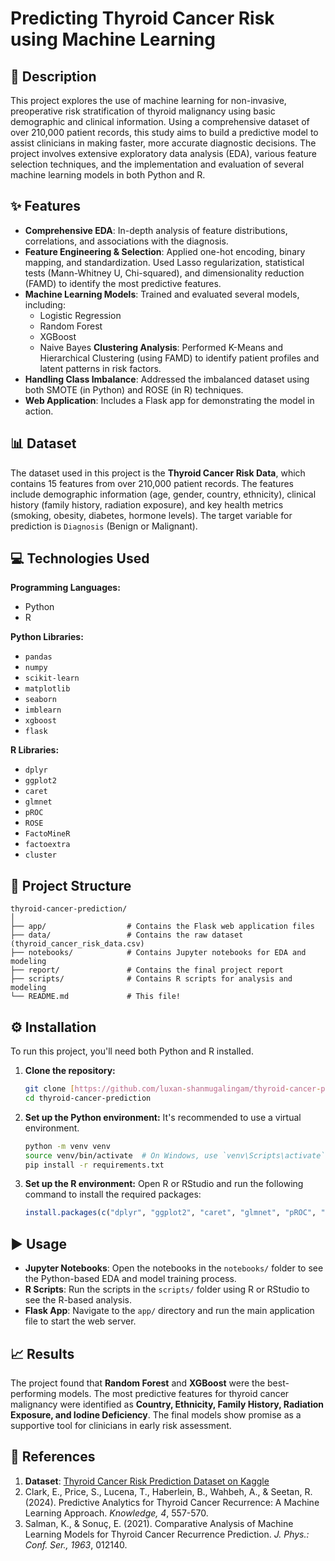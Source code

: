 # Predicting Thyroid Cancer Risk using Machine Learning

## 📖 Description

This project explores the use of machine learning for non-invasive, preoperative risk stratification of thyroid malignancy using basic demographic and clinical information. Using a comprehensive dataset of over 210,000 patient records, this study aims to build a predictive model to assist clinicians in making faster, more accurate diagnostic decisions. The project involves extensive exploratory data analysis (EDA), various feature selection techniques, and the implementation and evaluation of several machine learning models in both Python and R.

## ✨ Features

* **Comprehensive EDA**: In-depth analysis of feature distributions, correlations, and associations with the diagnosis.
* **Feature Engineering & Selection**: Applied one-hot encoding, binary mapping, and standardization. Used Lasso regularization, statistical tests (Mann-Whitney U, Chi-squared), and dimensionality reduction (FAMD) to identify the most predictive features.
* **Machine Learning Models**: Trained and evaluated several models, including:
    * Logistic Regression
    * Random Forest
    * XGBoost
    * Naive Bayes
**Clustering Analysis**: Performed K-Means and Hierarchical Clustering (using FAMD) to identify patient profiles and latent patterns in risk factors.
* **Handling Class Imbalance**: Addressed the imbalanced dataset using both SMOTE (in Python) and ROSE (in R) techniques.
* **Web Application**: Includes a Flask app for demonstrating the model in action.

## 📊 Dataset

The dataset used in this project is the **Thyroid Cancer Risk Data**, which contains 15 features from over 210,000 patient records. The features include demographic information (age, gender, country, ethnicity), clinical history (family history, radiation exposure), and key health metrics (smoking, obesity, diabetes, hormone levels). The target variable for prediction is `Diagnosis` (Benign or Malignant).

## 💻 Technologies Used

**Programming Languages:**
* Python
* R

**Python Libraries:**
* `pandas`
* `numpy`
* `scikit-learn`
* `matplotlib`
* `seaborn`
* `imblearn`
* `xgboost`
* `flask`

**R Libraries:**
* `dplyr`
* `ggplot2`
* `caret`
* `glmnet`
* `pROC`
* `ROSE`
* `FactoMineR`
* `factoextra`
* `cluster`

## 📂 Project Structure

```
thyroid-cancer-prediction/
│
├── app/                  # Contains the Flask web application files
├── data/                 # Contains the raw dataset (thyroid_cancer_risk_data.csv)
├── notebooks/            # Contains Jupyter notebooks for EDA and modeling
├── report/               # Contains the final project report
├── scripts/              # Contains R scripts for analysis and modeling
└── README.md             # This file!
```

## ⚙️ Installation

To run this project, you'll need both Python and R installed.

1.  **Clone the repository:**
    ```bash
    git clone [https://github.com/luxan-shanmugalingam/thyroid-cancer-prediction.git](https://github.com/luxan-shanmugalingam/thyroid-cancer-prediction.git)
    cd thyroid-cancer-prediction
    ```

2.  **Set up the Python environment:**
    It's recommended to use a virtual environment.
    ```bash
    python -m venv venv
    source venv/bin/activate  # On Windows, use `venv\Scripts\activate`
    pip install -r requirements.txt
    ```

3.  **Set up the R environment:**
    Open R or RStudio and run the following command to install the required packages:
    ```R
    install.packages(c("dplyr", "ggplot2", "caret", "glmnet", "pROC", "ROSE", "FactoMineR", "factoextra", "cluster", "fastDummies", "MLmetrics"))
    ```

## ▶️ Usage

* **Jupyter Notebooks**: Open the notebooks in the `notebooks/` folder to see the Python-based EDA and model training process.
* **R Scripts**: Run the scripts in the `scripts/` folder using R or RStudio to see the R-based analysis.
* **Flask App**: Navigate to the `app/` directory and run the main application file to start the web server.

## 📈 Results

The project found that **Random Forest** and **XGBoost** were the best-performing models. The most predictive features for thyroid cancer malignancy were identified as **Country, Ethnicity, Family History, Radiation Exposure, and Iodine Deficiency**. The final models show promise as a supportive tool for clinicians in early risk assessment.

## 📜 References

1.  **Dataset**: [Thyroid Cancer Risk Prediction Dataset on Kaggle](https://www.kaggle.com/datasets/proytosh/thyroid-cancer-risk-prediction-dataset)
2.  Clark, E., Price, S., Lucena, T., Haberlein, B., Wahbeh, A., & Seetan, R. (2024). Predictive Analytics for Thyroid Cancer Recurrence: A Machine Learning Approach. *Knowledge, 4*, 557-570.
3.  Salman, K., & Sonuç, E. (2021). Comparative Analysis of Machine Learning Models for Thyroid Cancer Recurrence Prediction. *J. Phys.: Conf. Ser., 1963*, 012140.